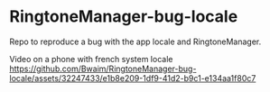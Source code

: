 # RingtoneManager-bug-locale
Repo to reproduce a bug with the app locale and RingtoneManager.

Video on a phone with french system locale
https://github.com/Bwaim/RingtoneManager-bug-locale/assets/32247433/e1b8e209-1df9-41d2-b9c1-e134aa1f80c7


